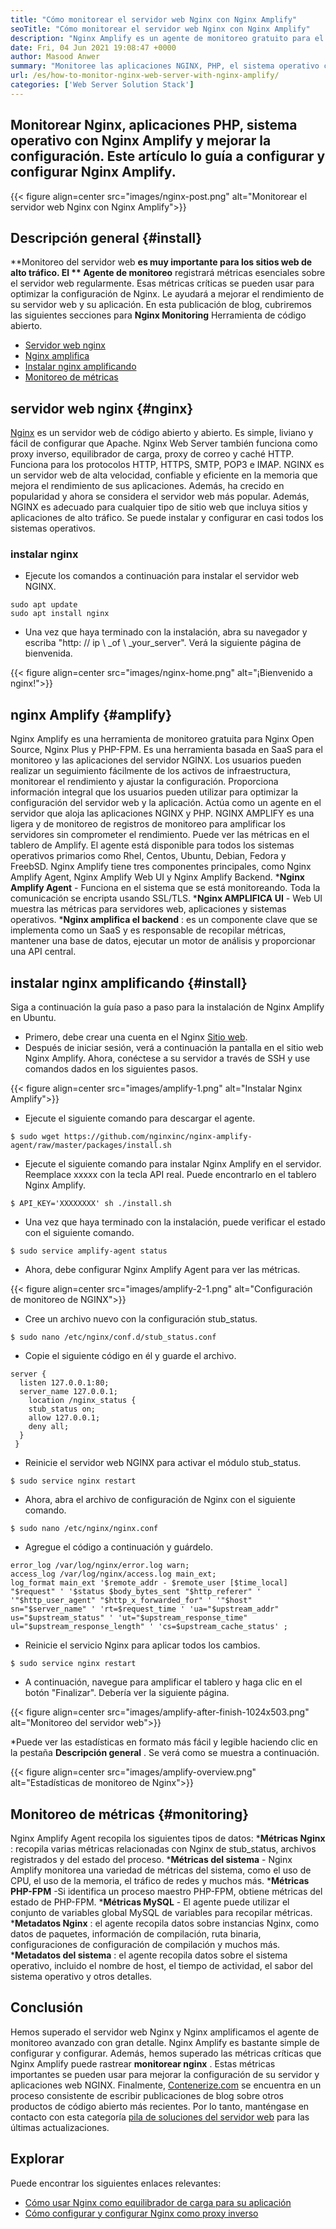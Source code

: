 ```yaml
---
title: "Cómo monitorear el servidor web Nginx con Nginx Amplify" 
seoTitle: "Cómo monitorear el servidor web Nginx con Nginx Amplify" 
description: "Nginx Amplify es un agente de monitoreo gratuito para el servidor web Nginx y las aplicaciones PHP. Este artículo trata sobre cómo monitorear el servidor web Nginx con Nginx Amplify" 
date: Fri, 04 Jun 2021 19:08:47 +0000
author: Masood Anwer
summary: "Monitoree las aplicaciones NGINX, PHP, el sistema operativo con NGINX amplifique y mejore la configuración. Este artículo lo guía a configurar y configurar Nginx Amplify." 
url: /es/how-to-monitor-nginx-web-server-with-nginx-amplify/
categories: ['Web Server Solution Stack']
---
```


## Monitorear Nginx, aplicaciones PHP, sistema operativo con Nginx Amplify y mejorar la configuración. Este artículo lo guía a configurar y configurar Nginx Amplify.

{{< figure align=center src="images/nginx-post.png" alt="Monitorear el servidor web Nginx con Nginx Amplify">}}


## Descripción general   {#install}
**Monitoreo del servidor web  **es muy importante para los sitios web de alto tráfico. El **  Agente de monitoreo**  registrará métricas esenciales sobre el servidor web regularmente. Esas métricas críticas se pueden usar para optimizar la configuración de Nginx. Le ayudará a mejorar el rendimiento de su servidor web y su aplicación.
En esta publicación de blog, cubriremos las siguientes secciones para **Nginx Monitoring**  Herramienta de código abierto.
  * [Servidor web nginx][1]
  * [Nginx amplifica][2]
  * [Instalar nginx amplificando][3]
  * [Monitoreo de métricas][4]

## servidor web nginx   {#nginx}
[Nginx][5] es un servidor web de código abierto y abierto. Es simple, liviano y fácil de configurar que Apache. Nginx Web Server también funciona como proxy inverso, equilibrador de carga, proxy de correo y caché HTTP. Funciona para los protocolos HTTP, HTTPS, SMTP, POP3 e IMAP. NGINX es un servidor web de alta velocidad, confiable y eficiente en la memoria que mejora el rendimiento de sus aplicaciones. Además, ha crecido en popularidad y ahora se considera el servidor web más popular. Además, NGINX es adecuado para cualquier tipo de sitio web que incluya sitios y aplicaciones de alto tráfico. Se puede instalar y configurar en casi todos los sistemas operativos.

### instalar nginx
  * Ejecute los comandos a continuación para instalar el servidor web NGINX.
```
sudo apt update
sudo apt install nginx
```
  * Una vez que haya terminado con la instalación, abra su navegador y escriba "http: // ip \ _of \ _your_server". Verá la siguiente página de bienvenida.

{{< figure align=center src="images/nginx-home.png" alt="¡Bienvenido a nginx!">}}


## nginx Amplify   {#amplify}
Nginx Amplify es una herramienta de monitoreo gratuita para Nginx Open Source, Nginx Plus y PHP-FPM. Es una herramienta basada en SaaS para el monitoreo y las aplicaciones del servidor NGINX. Los usuarios pueden realizar un seguimiento fácilmente de los activos de infraestructura, monitorear el rendimiento y ajustar la configuración. Proporciona información integral que los usuarios pueden utilizar para optimizar la configuración del servidor web y la aplicación. Actúa como un agente en el servidor que aloja las aplicaciones NGINX y PHP. NGINX AMPLIFY es una ligera y de monitoreo de registros de monitoreo para amplificar los servidores sin comprometer el rendimiento. Puede ver las métricas en el tablero de Amplify. El agente está disponible para todos los sistemas operativos primarios como Rhel, Centos, Ubuntu, Debian, Fedora y FreebSD. Nginx Amplify tiene tres componentes principales, como Nginx Amplify Agent, Nginx Amplify Web UI y Nginx Amplify Backend.
  ***Nginx Amplify Agent**  - Funciona en el sistema que se está monitoreando. Toda la comunicación se encripta usando SSL/TLS.
  ***Nginx AMPLIFICA UI**  - Web UI muestra las métricas para servidores web, aplicaciones y sistemas operativos.
  ***Nginx amplifica el backend** : es un componente clave que se implementa como un SaaS y es responsable de recopilar métricas, mantener una base de datos, ejecutar un motor de análisis y proporcionar una API central.

## instalar nginx amplificando   {#install}
Siga a continuación la guía paso a paso para la instalación de Nginx Amplify en Ubuntu.
  * Primero, debe crear una cuenta en el Nginx [Sitio web][6].
  * Después de iniciar sesión, verá a continuación la pantalla en el sitio web Nginx Amplify. Ahora, conéctese a su servidor a través de SSH y use comandos dados en los siguientes pasos.

{{< figure align=center src="images/amplify-1.png" alt="Instalar Nginx Amplify">}}

  * Ejecute el siguiente comando para descargar el agente.
```
$ sudo wget https://github.com/nginxinc/nginx-amplify-agent/raw/master/packages/install.sh
```
  * Ejecute el siguiente comando para instalar Nginx Amplify en el servidor. Reemplace xxxxx con la tecla API real. Puede encontrarlo en el tablero Nginx Amplify.
```
$ API_KEY='XXXXXXXX' sh ./install.sh
```
  * Una vez que haya terminado con la instalación, puede verificar el estado con el siguiente comando.
```
$ sudo service amplify-agent status
```
  * Ahora, debe configurar Nginx Amplify Agent para ver las métricas.

{{< figure align=center src="images/amplify-2-1.png" alt="Configuración de monitoreo de NGINX">}}

  * Cree un archivo nuevo con la configuración stub_status.
```
$ sudo nano /etc/nginx/conf.d/stub_status.conf
```
  * Copie el siguiente código en él y guarde el archivo.
```
server {
  listen 127.0.0.1:80;
  server_name 127.0.0.1;
    location /nginx_status {
    stub_status on;
    allow 127.0.0.1;
    deny all;
  }
 }
```
  * Reinicie el servidor web NGINX para activar el módulo stub_status.
```
$ sudo service nginx restart
```
  * Ahora, abra el archivo de configuración de Nginx con el siguiente comando.
```
$ sudo nano /etc/nginx/nginx.conf
```
  * Agregue el código a continuación y guárdelo.
```
error_log /var/log/nginx/error.log warn;
access_log /var/log/nginx/access.log main_ext;
log_format main_ext '$remote_addr - $remote_user [$time_local] "$request" ' '$status $body_bytes_sent "$http_referer" ' '"$http_user_agent" "$http_x_forwarded_for" ' '"$host" sn="$server_name" ' 'rt=$request_time ' 'ua="$upstream_addr" us="$upstream_status" ' 'ut="$upstream_response_time" ul="$upstream_response_length" ' 'cs=$upstream_cache_status' ;
```
  * Reinicie el servicio Nginx para aplicar todos los cambios.
```
$ sudo service nginx restart
```
  * A continuación, navegue para amplificar el tablero y haga clic en el botón "Finalizar". Debería ver la siguiente página.

{{< figure align=center src="images/amplify-after-finish-1024x503.png" alt="Monitoreo del servidor web">}}

  *Puede ver las estadísticas en formato más fácil y legible haciendo clic en la pestaña **Descripción general** . Se verá como se muestra a continuación.

{{< figure align=center src="images/amplify-overview.png" alt="Estadísticas de monitoreo de Nginx">}}


## Monitoreo de métricas   {#monitoring}
Nginx Amplify Agent recopila los siguientes tipos de datos:
  ***Métricas Nginx** : recopila varias métricas relacionadas con Nginx de stub_status, archivos registrados y del estado del proceso.
  ***Métricas del sistema**  - Nginx Amplify monitorea una variedad de métricas del sistema, como el uso de CPU, el uso de la memoria, el tráfico de redes y muchos más.
  ***Métricas PHP-FPM** -Si identifica un proceso maestro PHP-FPM, obtiene métricas del estado de PHP-FPM.
  ***Métricas MySQL**  - El agente puede utilizar el conjunto de variables global MySQL de variables para recopilar métricas.
  ***Metadatos Nginx** : el agente recopila datos sobre instancias Nginx, como datos de paquetes, información de compilación, ruta binaria, configuraciones de configuración de compilación y muchos más.
  ***Metadatos del sistema** : el agente recopila datos sobre el sistema operativo, incluido el nombre de host, el tiempo de actividad, el sabor del sistema operativo y otros detalles.

## Conclusión
Hemos superado el servidor web Nginx y Nginx amplificamos el agente de monitoreo avanzado con gran detalle. Nginx Amplify es bastante simple de configurar y configurar. Además, hemos superado las métricas críticas que Nginx Amplify puede rastrear **monitorear nginx** . Estas métricas importantes se pueden usar para mejorar la configuración de su servidor y aplicaciones web NGINX.
Finalmente, [Contenerize.com][7] se encuentra en un proceso consistente de escribir publicaciones de blog sobre otros productos de código abierto más recientes. Por lo tanto, manténgase en contacto con esta categoría [pila de soluciones del servidor web][8] para las últimas actualizaciones.

## Explorar
Puede encontrar los siguientes enlaces relevantes:
  * [Cómo usar Nginx como equilibrador de carga para su aplicación][9]
  * [Cómo configurar y configurar Nginx como proxy inverso][10]

  
[1]: #Nginx
[2]: #Amplify
[3]: #Install
[4]: #Monitoring
[5]: https://products.containerize.com/solution-stack/nginx
[6]: https://amplify.nginx.com/signup/
[7]: https://containerize.com
[8]: https://blog.containerize.com/category/web-server-solution-stack/
[9]: https://blog.containerize.com/web-server-solution-stack/how-to-use-nginx-as-load-balancer-for-your-application/
[10]: https://blog.containerize.com/web-server-solution-stack/how-to-setup-and-configure-nginx-as-reverse-proxy/
